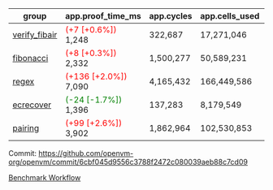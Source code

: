 | group | app.proof_time_ms | app.cycles | app.cells_used | leaf.proof_time_ms | leaf.cycles | leaf.cells_used |
| -- | -- | -- | -- | -- | -- | -- |
| [verify_fibair](https://github.com/openvm-org/openvm/blob/benchmark-results/benchmarks-pr/1872/verify_fibair-6cbf045d9556c3788f2472c080039aeb88c7cd09.md) |<span style='color: red'>(+7 [+0.6%])</span> 1,248 |  322,687 |  17,271,046 |- | - | - |
| [fibonacci](https://github.com/openvm-org/openvm/blob/benchmark-results/benchmarks-pr/1872/fibonacci-6cbf045d9556c3788f2472c080039aeb88c7cd09.md) |<span style='color: red'>(+8 [+0.3%])</span> 2,332 |  1,500,277 |  50,589,231 |- | - | - |
| [regex](https://github.com/openvm-org/openvm/blob/benchmark-results/benchmarks-pr/1872/regex-6cbf045d9556c3788f2472c080039aeb88c7cd09.md) |<span style='color: red'>(+136 [+2.0%])</span> 7,090 |  4,165,432 |  166,449,586 |- | - | - |
| [ecrecover](https://github.com/openvm-org/openvm/blob/benchmark-results/benchmarks-pr/1872/ecrecover-6cbf045d9556c3788f2472c080039aeb88c7cd09.md) |<span style='color: green'>(-24 [-1.7%])</span> 1,396 |  137,283 |  8,179,549 |- | - | - |
| [pairing](https://github.com/openvm-org/openvm/blob/benchmark-results/benchmarks-pr/1872/pairing-6cbf045d9556c3788f2472c080039aeb88c7cd09.md) |<span style='color: red'>(+99 [+2.6%])</span> 3,902 |  1,862,964 |  102,530,853 |- | - | - |


Commit: https://github.com/openvm-org/openvm/commit/6cbf045d9556c3788f2472c080039aeb88c7cd09

[Benchmark Workflow](https://github.com/openvm-org/openvm/actions/runs/16351207435)
